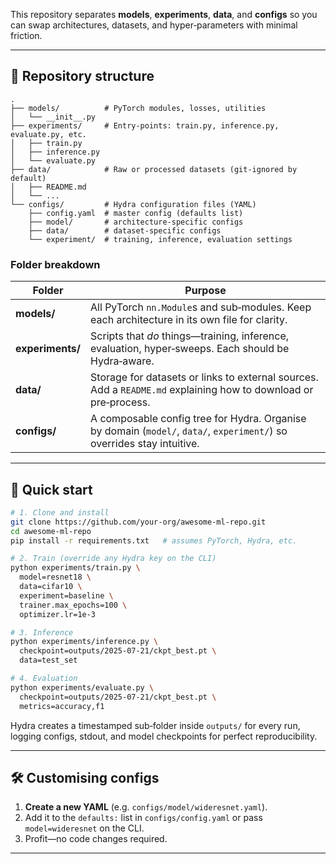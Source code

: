 This repository separates **models**, **experiments**, **data**, and **configs** so you can swap architectures, datasets, and hyper‑parameters with minimal friction.

---

## 📁 Repository structure

```text
.
├── models/          # PyTorch modules, losses, utilities
│   └── __init__.py
├── experiments/     # Entry‑points: train.py, inference.py, evaluate.py, etc.
│   ├── train.py
│   ├── inference.py
│   └── evaluate.py
├── data/            # Raw or processed datasets (git‑ignored by default)
│   ├── README.md
│   └── ...
└── configs/         # Hydra configuration files (YAML)
    ├── config.yaml  # master config (defaults list)
    ├── model/       # architecture‑specific configs
    ├── data/        # dataset‑specific configs
    └── experiment/  # training, inference, evaluation settings
```

### Folder breakdown

| Folder           | Purpose                                                                                                                |
| ---------------- | ---------------------------------------------------------------------------------------------------------------------- |
| **models/**      | All PyTorch `nn.Module`s and sub‑modules. Keep each architecture in its own file for clarity.                          |
| **experiments/** | Scripts that *do* things—training, inference, evaluation, hyper‑sweeps. Each should be Hydra‑aware.                    |
| **data/**        | Storage for datasets or links to external sources. Add a `README.md` explaining how to download or pre‑process.        |
| **configs/**     | A composable config tree for Hydra. Organise by domain (`model/`, `data/`, `experiment/`) so overrides stay intuitive. |

---

## 🚀 Quick start

```bash
# 1. Clone and install
git clone https://github.com/your‑org/awesome‑ml‑repo.git
cd awesome‑ml‑repo
pip install -r requirements.txt   # assumes PyTorch, Hydra, etc.

# 2. Train (override any Hydra key on the CLI)
python experiments/train.py \
  model=resnet18 \
  data=cifar10 \
  experiment=baseline \
  trainer.max_epochs=100 \
  optimizer.lr=1e-3

# 3. Inference
python experiments/inference.py \
  checkpoint=outputs/2025-07-21/ckpt_best.pt \
  data=test_set

# 4. Evaluation
python experiments/evaluate.py \
  checkpoint=outputs/2025-07-21/ckpt_best.pt \
  metrics=accuracy,f1
```

Hydra creates a timestamped sub‑folder inside `outputs/` for every run, logging configs, stdout, and model checkpoints for perfect reproducibility.

---

## 🛠️ Customising configs

1. **Create a new YAML** (e.g. `configs/model/wideresnet.yaml`).
2. Add it to the `defaults:` list in `configs/config.yaml` or pass `model=wideresnet` on the CLI.
3. Profit—no code changes required.

---